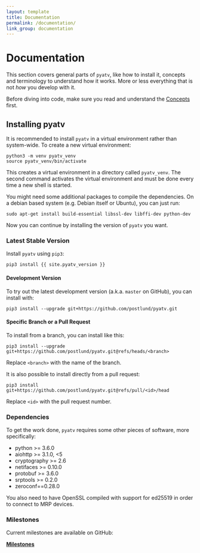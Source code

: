 ```yaml
---
layout: template
title: Documentation
permalink: /documentation/
link_group: documentation
---
```

# Documentation

This section covers general parts of `pyatv`, like how to install it, concepts and terminology to
understand how it works. More or less everything that is not *how* you develop with it.

Before diving into code, make sure you read and understand the [Concepts](concepts/)
first.

## Installing pyatv

It is recommended to install `pyatv` in a virtual environment rather than
system-wide. To create a new virtual environment:

    python3 -m venv pyatv_venv
    source pyatv_venv/bin/activate

This creates a virtual environment in a directory called `pyatv_venv`. The
second command activates the virtual environment and must be done every
time a new shell is started.

You might need some additional packages to compile the dependencies. On a debian based system
(e.g. Debian itself or Ubuntu), you can just run:

    sudo apt-get install build-essential libssl-dev libffi-dev python-dev

Now you can continue by installing the version of `pyatv` you want.

### Latest Stable Version

Install `pyatv` using `pip3`:

    pip3 install {{ site.pyatv_version }}

#### Development Version

To try out the latest development version (a.k.a. `master` on GitHub), you can install with:

    pip3 install --upgrade git+https://github.com/postlund/pyatv.git

#### Specific Branch or a Pull Request

To install from a branch, you can install like this:

    pip3 install --upgrade git+https://github.com/postlund/pyatv.git@refs/heads/<branch>

Replace `<branch>` with the name of the branch.

It is also possible to install directly from a pull request:

    pip3 install git+https://github.com/postlund/pyatv.git@refs/pull/<id>/head

Replace `<id>` with the pull request number.

### Dependencies

To get the work done, `pyatv` requires some other pieces of software, more specifically:

- python >= 3.6.0
- aiohttp >= 3.1.0, <5
- cryptography >= 2.6
- netifaces >= 0.10.0
- protobuf >= 3.6.0
- srptools >= 0.2.0
- zeroconf==0.28.0

You also need to have OpenSSL compiled with support for ed25519 in order
to connect to MRP devices.

### Milestones

Current milestones are available on GitHub:

**[Milestones](https://github.com/postlund/pyatv/milestones)**
